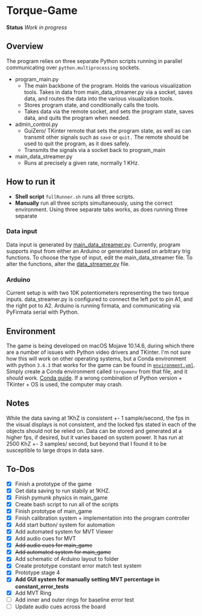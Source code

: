 # Torque-Game

**Status** *Work in progress*

## Overview
The program relies on three separate Python scripts running in parallel communicating over `python.multiprocessing` sockets. 
- program_main.py
	- The main backbone of the program. Holds the various visualization tools. Takes in data from main_data_streamer.py via a socket, saves data, and routes the data into the various visualization tools. 
	- Stores program state, and conditionally calls the tools.
	- Takes data via the remote socket, and sets the program state, saves data, and quits the program when needed. 
- admin_control.py
	- GuiZero/ TKinter remote that sets the program state, as well as can transmit other signals such as `save` or `quit.` The remote should be used to quit the program, as it does safely.
	- Transmits the signals via a socket back to program_main
- main_data_streamer.py
	- Runs at precisely a given rate, normally 1 KHz. 

## How to run it
- **Shell script** `fullRunner.sh` runs all three scripts.
- **Manually** run all three scripts simultaneously, using the correct environment. Using three separate tabs works, as does running three separate 

### Data input
Data input is generated by [main_data_streamer.py](main_data_streamer.py). Currently, program supports input from either an Arduino or generated based on arbitrary trig functions. To choose the type of input, edit the main_data_streamer file. To alter the functions, alter the [data_streamer.py](data_streamer.py) file. 

### Arduino
Current setup is with two 10K potentiometers representing the two torque inputs. data_streamer.py is configured to connect the left pot to pin A1, and the right pot to A2. Arduino is running firmata, and communicating via PyFirmata serial with Python.

## Environment
The game is being developed on macOS Mojave 10.14.6, during which there are a number of issues with Python video drivers and TKinter. I'm not sure how this will work on other operating systems, but a Conda environment with python `3.6.3` that works for the game can be found in [`environment.yml`](environment/environment.yml). Simply create a Conda environment called `torqueenv` from that file, and it *should* work. [Conda guide](https://docs.conda.io/projects/conda/en/latest/user-guide/tasks/manage-environments.html#creating-an-environment-from-an-environment-yml-file). 
If a wrong combination of Python version + TKinter + OS is used, the computer may crash. 

## Notes
While the data saving at 1KhZ is consistent +- 1 sample/second, the fps in the visual displays is not consistent, and the locked fps stated in each of the objects should not be relied on. Data can be stored and generated at a higher fps, if desired, but it varies based on system power. It has run at 2500 KhZ +- 3 samples/ second, but beyond that I found it to be susceptible to large drops in data save.

## To-Dos
- [X] Finish a prototype of the game
- [X] Get data saving to run stabily at 1KHZ.
- [X] Finish pymunk physics in main_game
- [X] Create bash script to run all of the scripts
- [X] Finish prototype of main_game
- [X] Finish calibration system + implementation into the program controller
- [X] Add start button/ system for automation
- [X] Add automated system for MVT Viewer
- [X] Add audio cues for MVT  
- [X] ~~Add audio cues for main_game~~
- [X] ~~Add automated system for main_game~~
- [X] Add schematic of Arduino layout to folder
- [X] Create prototype constant error match test system
- [X] Prototype stage 4
- [X] **Add GUI system for manually setting MVT percentage in constant_error_tests**
- [X] Add MVT Ring
- [ ] Add inner and outer rings for baseline error test
- [ ] Update audio cues across the board
